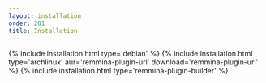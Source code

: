 ```yaml
---
layout: installation
order: 201
title: Installation
---
```

{% include installation.html type='debian' %}
{% include installation.html type='archlinux' aur='remmina-plugin-url' download='remmina-plugin-url' %}
{% include installation.html type='remmina-plugin-builder' %}
